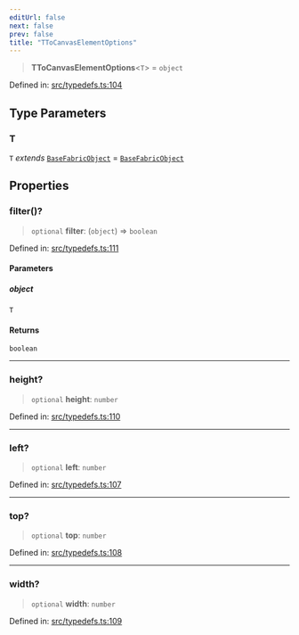 ```yaml
---
editUrl: false
next: false
prev: false
title: "TToCanvasElementOptions"
---
```


> **TToCanvasElementOptions**\<`T`\> = `object`

Defined in: [src/typedefs.ts:104](https://github.com/fabricjs/fabric.js/blob/e114448a1bce9b68a3e1bba337bc0c83a35c1aa5/src/typedefs.ts#L104)

## Type Parameters

### T

`T` *extends* [`BaseFabricObject`](/api/classes/basefabricobject/) = [`BaseFabricObject`](/api/classes/basefabricobject/)

## Properties

### filter()?

> `optional` **filter**: (`object`) => `boolean`

Defined in: [src/typedefs.ts:111](https://github.com/fabricjs/fabric.js/blob/e114448a1bce9b68a3e1bba337bc0c83a35c1aa5/src/typedefs.ts#L111)

#### Parameters

##### object

`T`

#### Returns

`boolean`

***

### height?

> `optional` **height**: `number`

Defined in: [src/typedefs.ts:110](https://github.com/fabricjs/fabric.js/blob/e114448a1bce9b68a3e1bba337bc0c83a35c1aa5/src/typedefs.ts#L110)

***

### left?

> `optional` **left**: `number`

Defined in: [src/typedefs.ts:107](https://github.com/fabricjs/fabric.js/blob/e114448a1bce9b68a3e1bba337bc0c83a35c1aa5/src/typedefs.ts#L107)

***

### top?

> `optional` **top**: `number`

Defined in: [src/typedefs.ts:108](https://github.com/fabricjs/fabric.js/blob/e114448a1bce9b68a3e1bba337bc0c83a35c1aa5/src/typedefs.ts#L108)

***

### width?

> `optional` **width**: `number`

Defined in: [src/typedefs.ts:109](https://github.com/fabricjs/fabric.js/blob/e114448a1bce9b68a3e1bba337bc0c83a35c1aa5/src/typedefs.ts#L109)
